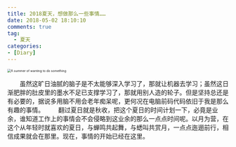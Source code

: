 ```yaml
---
title: 2018夏天，想做那么一些事情……
date: 2018-05-02 18:10:10
comments: true
tag: 
  - 夏天
categories:
- [Diary]
---
```


<img src="http://oss.xknife.net/A summer of wanting to do something.png" alt="A summer of wanting to do something" style="zoom:50%;" />

　　虽然这旷日油腻的脑子是不太能够深入学习了，那就让机器去学习；虽然这日渐肥胖的肚皮里的墨水不足已支撑学习了，那就用别人造的轮子。但是坚持总还是有必要的，据说多用脑不用会老年痴呆呢，更何况在电脑前码代码依旧于我是那么有趣的事情。
　　翻过夏日就是秋收，把这个夏日的时间计划一下，必竟是业余，谁知道工作上的事情会不会侵略到这业余的那么一点点时间呢。以月为营，在这个从年轻时就喜欢的夏日，与蝉鸣共起舞，与蟋叫共赏月，一点点迤逦前行，相信成果就会在那里。现在，事情的开始已经在这里。